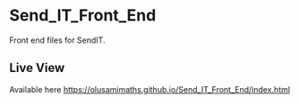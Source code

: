 # Send_IT_Front_End
Front end files for SendIT.
## Live View
Available here https://olusamimaths.github.io/Send_IT_Front_End/index.html

